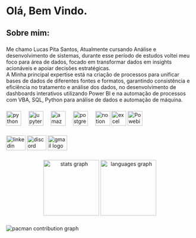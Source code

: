 <h1 align="left">Olá, Bem Vindo.</h1>

###

<h2 align="left">Sobre mim:</h2>

###

<p align="left">Me chamo Lucas Pita Santos, Atualmente cursando Análise e desenvolvimento de sistemas, durante esse período de estudos voltei meu foco para área de dados, focado em transformar dados em insights acionáveis e apoiar decisões estratégicas.<br>A Minha principal expertise está na criação de processos para unificar bases de dados de diferentes fontes e formatos, garantindo consistência e eficiência no tratamento e análise dos dados, no desenvolvimento de dashboards interativos utilizando Power Bl e na automação de processos com VBA, SQL, Python para análise de dados e automação de máquina.</p>

###

<div align="left">
  <img src="https://cdn.jsdelivr.net/gh/devicons/devicon/icons/python/python-original.svg" height="40" alt="python logo"  />
  <img width="12" />
  <img src="https://cdn.jsdelivr.net/gh/devicons/devicon/icons/jupyter/jupyter-original.svg" height="40" alt="jupyter logo"  />
  <img width="12" />
  <img src="https://cdn.jsdelivr.net/gh/devicons/devicon/icons/amazonwebservices/amazonwebservices-line-wordmark.svg" height="40" alt="amazonwebservices logo"  />
  <img width="12" />
  <img src="https://cdn.jsdelivr.net/gh/devicons/devicon/icons/postgresql/postgresql-original.svg" height="40" alt="postgresql logo"  />
  <img width="12" />
  <img src="https://cdn.jsdelivr.net/gh/devicons/devicon/icons/notion/notion-original.svg" height="40" alt="notion logo"  />
  <img src="https://logos-world.net/wp-content/uploads/2022/02/Microsoft-Excel-Emblem.png" height="40" alt="excel logo" />
  <img src="https://iaccountancy.org/wp-content/uploads/2020/09/power-bi-1-logo.jpg" height="40" alt= "Powebi logo" />
</div>

###

<div align="left">
  <img src="https://raw.githubusercontent.com/maurodesouza/profile-readme-generator/master/src/assets/icons/social/linkedin/default.svg" width="52" height="40" alt="linkedin logo"  />
  <img src="https://raw.githubusercontent.com/maurodesouza/profile-readme-generator/master/src/assets/icons/social/discord/default.svg" width="52" height="40" alt="discord logo"  />
  <img src="https://raw.githubusercontent.com/maurodesouza/profile-readme-generator/master/src/assets/icons/social/gmail/default.svg" width="52" height="40" alt="gmail logo"  />
</div>

###

<div align="center">
  <img src="https://github-readme-stats.vercel.app/api?username=LucasPsantos7&hide_title=false&hide_rank=false&show_icons=true&include_all_commits=true&count_private=true&disable_animations=false&theme=dracula&locale=en&hide_border=false&order=1" height="150" alt="stats graph"  />
  <img src="https://github-readme-stats.vercel.app/api/top-langs?username=LucasPsantos7&locale=en&hide_title=false&layout=compact&card_width=320&langs_count=5&theme=dracula&hide_border=false&order=2" height="150" alt="languages graph"  />
</div>

###

<picture>
  <source media="(prefers-color-scheme: dark)" srcset="https://raw.githubusercontent.com/LucasPsantos7/LucasPsantos7/output/pacman-contribution-graph-dark.svg">
  <source media="(prefers-color-scheme: light)" srcset="https://raw.githubusercontent.com/LucasPsantos7/LucasPsantos7/output/pacman-contribution-graph.svg">
  <img alt="pacman contribution graph" src="https://raw.githubusercontent.com/LucasPsantos7/LucasPsantos7/output/pacman-contribution-graph.svg">
</picture>

###
